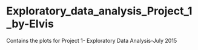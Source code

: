 # Exploratory_data_analysis_Project_1_by-Elvis
Contains the plots for Project 1- Exploratory Data Analysis-July 2015

